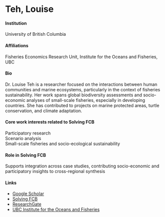 # Teh, Louise

#### Institution

University of British Columbia

#### Affiliations

Fisheries Economics Research Unit, Institute for the Oceans and Fisheries, UBC

#### Bio

Dr. Louise Teh is a researcher focused on the interactions between human communities and marine ecosystems, particularly in the context of fisheries sustainability. Her work spans global biodiversity assessments and socio-economic analyses of small-scale fisheries, especially in developing countries. She has contributed to projects on marine protected areas, turtle conservation, and climate adaptation.

#### Core work interests related to Solving FCB

Participatory research\
Scenario analysis\
Small-scale fisheries and socio-ecological sustainability

#### Role in Solving FCB

Supports integration across case studies, contributing socio-economic and participatory insights to cross-regional synthesis

#### Links

* [Google Scholar](https://scholar.google.com/citations?user=hR85L78AAAAJ)
* [Solving FCB](https://solvingfcb.org/people/teh-lsl/)
* [ResearchGate](https://www.researchgate.net/profile/Louise-Teh)
* [UBC Institute for the Oceans and Fisheries](https://oceans.ubc.ca/louise-teh/)
